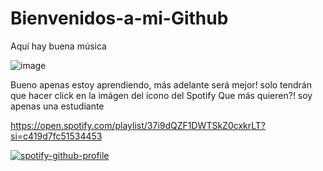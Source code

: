 # Bienvenidos-a-mi-Github
Aquí hay buena música

![image](https://github.com/CreatemyGithub19/Bienvenidos-a-mi-Github/assets/111789906/2eb2539c-871b-40f7-811b-73da7b3d7bda)

Bueno apenas estoy aprendiendo, más adelante será mejor! solo tendrán que hacer click en la imágen del ícono del Spotify
Que más quieren?! soy apenas una estudiante

https://open.spotify.com/playlist/37i9dQZF1DWTSkZ0cxkrLT?si=c419d7fc51534453




[![spotify-github-profile](https://spotify-github-profile.vercel.app/api/view?uid=21g52fkncnbz3yvcp5tjdur3i&cover_image=true&theme=default&show_offline=false&background_color=121212&interchange=false)](https://github.com/CreatemyGithub19)

